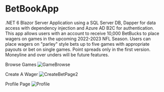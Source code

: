 # BetBookApp
.NET 6 Blazor Server Application using a SQL Server DB, Dapper for data access with dependency injection and Azure AD B2C for authentication. This app allows users with an account to receive 10,000 BetBucks to place wagers on games in the upcoming 2022-2023 NFL Season. Users can place wagers on "parley" style bets up to five games with appropriate payouts or bet on single games. Point spreads only in the first version. Moneyline and over unders will be future features.

Browse Games
![GameBrowse](https://user-images.githubusercontent.com/95720340/176060293-2497e6a2-1b82-4606-a4f0-1fb63244afba.png)

Create A Wager
![CreateBetPage2](https://user-images.githubusercontent.com/95720340/176059634-463cb135-3211-4591-8c2c-7d06c859cd79.png)

Profile Page
![Profile](https://user-images.githubusercontent.com/95720340/176061055-0cc42466-10ce-4f7a-8928-73ef0d0b0ef9.png)

